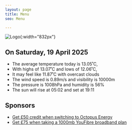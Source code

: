 ```yaml
---
layout: page
title: Menu
seo: Menu

---
```


![Logo](/images/logo.jpg){:width="832px"}

<!-- weather_marker starts -->
## On Saturday, 19 April 2025

- The average temperature today is 13.05˚C,
- With highs of 13.07˚C and lows of 12.06˚C,
- It may feel like 11.87˚C with overcast clouds
- The wind speed is 0.89m/s and visibility is 10000m
- The pressure is 1008hPa and humidity is 56%
- The sun will rise at 05:02 and set at 19:11

<!-- weather_marker ends -->

## Sponsors

- [Get £50 credit when switching to Octopus Energy](https://bit.ly/3oD1nnS)
- [Get £75 when taking a 1000mb YouFibre broadband plan](https://aklam.io/91zWhU?)



